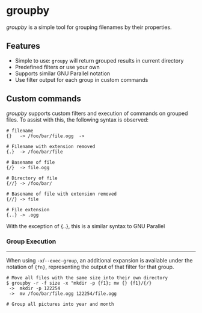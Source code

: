 # **groupby**

*groupby* is a simple tool for grouping filenames by their properties.

## Features
* Simple to use: `groupy` will return grouped results in current directory
* Predefined filters or use your own
* Supports similar GNU Parallel notation
* Use filter output for each group in custom commands

## Custom commands
*groupby* supports custom filters and execution of commands on grouped files.
To assist with this, the following syntax is observed:
```buildoutcfg
# filename
{}   -> /foo/bar/file.ogg  -> 
 
# Filename with extension removed
{.}  -> /foo/bar/file

# Basename of file
{/}  -> file.ogg

# Directory of file
{//} -> /foo/bar/

# Basename of file with extension removed
{//} -> file

# File extension
{..} -> .ogg
```
With the exception of {..}, this is a similar syntax to GNU Parallel

### Group Execution
___
When using `-x`/`--exec-group`, an additional expansion is available under the notation of 
`{fn}`, representing the output of that filter for that group.

```buildoutcfg
# Move all files with the same size into their own directory
$ groupby -r -f size -x "mkdir -p {f1}; mv {} {f1}/{/}
 ->  mkdir -p 122254
 ->  mv /foo/bar/file.ogg 122254/file.ogg

# Group all pictures into year and month


```
